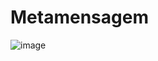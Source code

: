 # Metamensagem 


![image](https://github.com/user-attachments/assets/e79dd9f3-55f0-4215-ac34-cad797fc549e)

